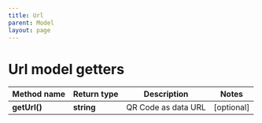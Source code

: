 ```yaml
---
title: Url
parent: Model
layout: page
---
```


# Url model getters

Method name | Return type | Description | Notes
------------ | ------------- | ------------- | -------------
**getUrl()** | **string** | QR Code as data URL | [optional]

